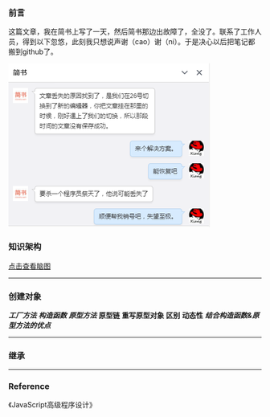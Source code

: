 ### 前言
这篇文章，我在简书上写了一天，然后简书那边出故障了，全没了。联系了工作人员，得到以下忽悠，此刻我只想说声谢（cao）谢（ni）。于是决心以后把笔记都搬到github了。

![fuck jianshu](../Screenshot/jianshu.png)

### 知识架构
[点击查看脑图](http://naotu.baidu.com/file/ae7e68824c3db245ce0236f466481eac?token=9125b02f9ef2b128)

---

### 创建对象
***工厂方法***
***构造函数***
***原型方法***
**原型链**
**重写原型对象**
**区别**
**动态性**
***结合构造函数&原型方法的优点***

---

### 继承

---

### Reference
《JavaScript高级程序设计》